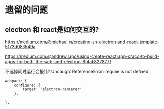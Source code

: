 # 遗留的问题

## electron 和 react是如何交互的?

https://medium.com/@michael.m/creating-an-electron-and-react-template-5173d086549a

https://medium.com/@andrew.rapo/using-create-react-app-craco-to-build-apps-for-both-the-web-and-electron-8f4ab827877f

不选择同时运行会报错?
Uncaught ReferenceError: require is not defined
```
webpack: {
    configure: {
        target: 'electron-renderer'
    },

},
```
